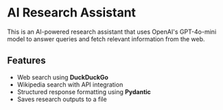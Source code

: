 # AI Research Assistant

This is an AI-powered research assistant that uses OpenAI's GPT-4o-mini model to answer queries and fetch relevant information from the web.

## Features
- Web search using **DuckDuckGo**
- Wikipedia search with API integration
- Structured response formatting using **Pydantic**
- Saves research outputs to a file
